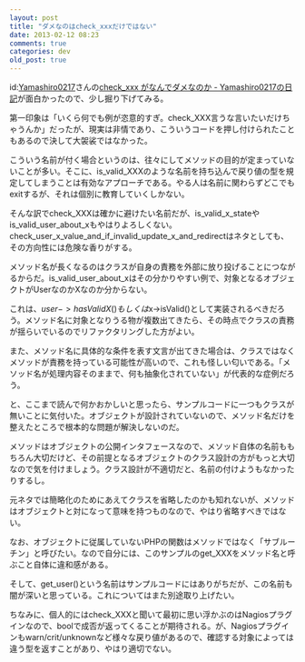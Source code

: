 ```yaml
---
layout: post
title: "ダメなのはcheck_xxxだけではない"
date: 2013-02-12 08:23
comments: true
categories: dev
old_post: true
---
```

id:[Yamashiro0217](http://d.hatena.ne.jp/Yamashiro0217/)さんの[check_xxx がなんでダメなのか - Yamashiro0217の日記](http://d.hatena.ne.jp/Yamashiro0217/20130210/1360480362)が面白かったので、少し掘り下げてみる。

第一印象は「いくら何でも例が恣意的すぎ。check_XXX言うな言いたいだけちゃうんか」だったが、現実は非情であり、こういうコードを押し付けられたこともあるので決して大袈裟ではなかった。

こういう名前が付く場合というのは、往々にしてメソッドの目的が定まっていないことが多い。そこに、is_valid_XXXのような名前を持ち込んで戻り値の型を規定してしまうことは有効なアプローチである。やる人は名前に関わらずどこでもexitするが、それは個別に教育していくしかない。


そんな訳でcheck_XXXは確かに避けたい名前だが、is_valid_x_stateやis_valid_user_about_xもやはりよろしくない。check_user_x_value_and_if_invalid_update_x_and_redirectはネタとしても、その方向性には危険な香りがする。

メソッド名が長くなるのはクラスが自身の責務を外部に放り投げることにつながるからだ。is_valid_user_about_xはその分かりやすい例で、対象となるオブジェクトがUserなのかXなのか分からない。

これは、$user->hasValidX()もしくは$x->isValid()として実装されるべきだろう。メソッド名に対象となりうる物が複数出てきたら、その時点でクラスの責務が揺らいでいるのでリファクタリングした方がよい。

また、メソッド名に具体的な条件を表す文言が出てきた場合は、クラスではなくメソッドが責務を持っている可能性が高いので、これも怪しい匂いである。「メソッド名が処理内容そのままで、何も抽象化されていない」が代表的な症例だろう。

と、ここまで読んで何かおかしいと思ったら、サンプルコードに一つもクラスが無いことに気付いた。オブジェクトが設計されていないので、メソッド名だけを整えたところで根本的な問題が解決しないのだ。

メソッドはオブジェクトの公開インタフェースなので、メソッド自体の名前ももちろん大切だけど、その前提となるオブジェクトのクラス設計の方がもっと大切なので気を付けましょう。クラス設計が不適切だと、名前の付けようもなかったりするし。

元ネタでは簡略化のためにあえてクラスを省略したのかも知れないが、メソッドはオブジェクトと対になって意味を持つものなので、やはり省略すべきではない。

なお、オブジェクトに従属していないPHPの関数はメソッドではなく「サブルーチン」と呼びたい。なので自分には、このサンプルのget_XXXをメソッド名と呼ぶこと自体に違和感がある。

そして、get_user()という名前はサンプルコードにはありがちだが、この名前も闇が深いと思っている。これについてはまた別途取り上げたい。


ちなみに、個人的にはcheck_XXXと聞いて最初に思い浮かぶのはNagiosプラグインなので、boolで成否が返ってくることが期待される。が、Nagiosプラグインもwarn/crit/unknownなど様々な戻り値があるので、確認する対象によっては違う型を返すことがあり、やはり適切でない。
